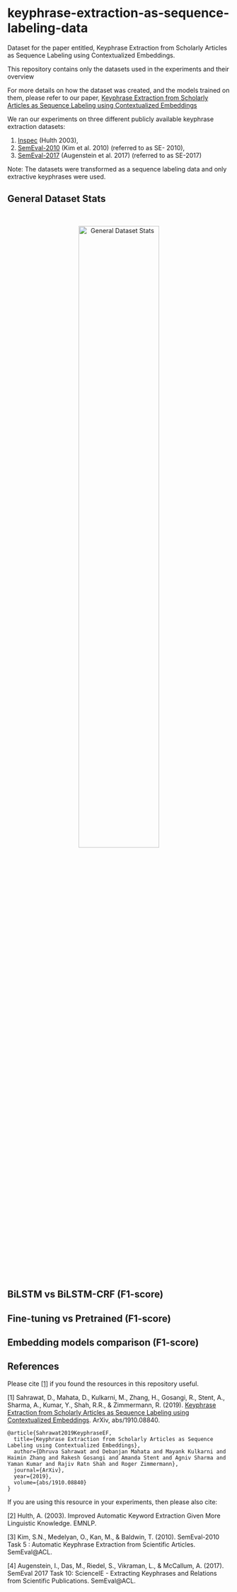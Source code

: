 # keyphrase-extraction-as-sequence-labeling-data
Dataset for the paper entitled, Keyphrase Extraction from Scholarly Articles as Sequence Labeling using Contextualized Embeddings.


This repository contains only the datasets used in the experiments and their overview

For more details on how the dataset was created, and the models trained on them,
please refer to our paper, [Keyphrase Extraction from Scholarly Articles as Sequence Labeling using Contextualized Embeddings](https://arxiv.org/abs/1910.08840)

We ran our experiments on three different publicly available keyphrase extraction datasets: 
1. [Inspec](https://github.com/midas-research/keyphrase-extraction-as-sequence-labeling-data/tree/master/Inspec) (Hulth 2003), 
2. [SemEval-2010](https://github.com/midas-research/keyphrase-extraction-as-sequence-labeling-data/tree/master/processed_semeval-2010) (Kim et al. 2010) (referred to as SE- 2010), 
3. [SemEval-2017](https://github.com/midas-research/keyphrase-extraction-as-sequence-labeling-data/tree/master/SemEval-2017) (Augenstein et al. 2017) (referred to as SE-2017)

Note: The datasets were transformed as a sequence labeling data and only extractive keyphrases were used.

## General Dataset Stats

<br>
<p align="center">
  <img src="" alt="General Dataset Stats"  width="60%"/>
  <br>
</p>
<br>

## BiLSTM vs BiLSTM-CRF (F1-score)

## Fine-tuning vs Pretrained (F1-score)

## Embedding models comparison (F1-score)

## References

Please cite [[1]](https://arxiv.org/abs/1910.08840) if you found the resources in this repository useful.


[1] Sahrawat, D., Mahata, D., Kulkarni, M., Zhang, H., Gosangi, R., Stent, A., Sharma, A., Kumar, Y., Shah, R.R., & Zimmermann, R. (2019). [Keyphrase Extraction from Scholarly Articles as Sequence Labeling using Contextualized Embeddings](https://arxiv.org/abs/1910.08840). ArXiv, abs/1910.08840.


```
@article{Sahrawat2019KeyphraseEF,
  title={Keyphrase Extraction from Scholarly Articles as Sequence Labeling using Contextualized Embeddings},
  author={Dhruva Sahrawat and Debanjan Mahata and Mayank Kulkarni and Haimin Zhang and Rakesh Gosangi and Amanda Stent and Agniv Sharma and Yaman Kumar and Rajiv Ratn Shah and Roger Zimmermann},
  journal={ArXiv},
  year={2019},
  volume={abs/1910.08840}
}
```

If you are using this resource in your experiments, then please also cite:

[2] Hulth, A. (2003). Improved Automatic Keyword Extraction Given More Linguistic Knowledge. EMNLP.

[3] Kim, S.N., Medelyan, O., Kan, M., & Baldwin, T. (2010). SemEval-2010 Task 5 : Automatic Keyphrase Extraction from Scientific Articles. SemEval@ACL.

[4] Augenstein, I., Das, M., Riedel, S., Vikraman, L., & McCallum, A. (2017). SemEval 2017 Task 10: ScienceIE - Extracting Keyphrases and Relations from Scientific Publications. SemEval@ACL.


